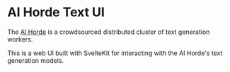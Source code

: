 # AI Horde Text UI

The [AI Horde](https://stablehorde.net/) is a crowdsourced distributed cluster of text generation workers.

This is a web UI built with SvelteKit for interacting with the AI Horde's text generation models.
